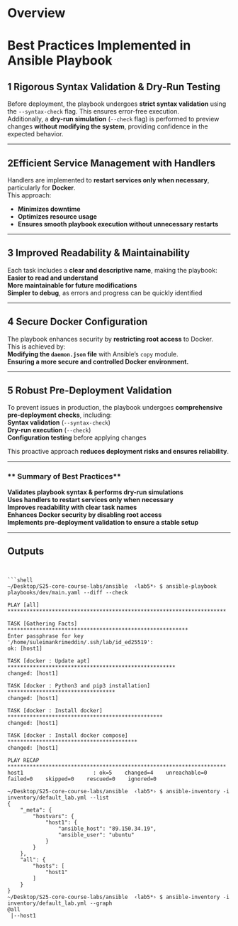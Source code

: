 # Overview

# **Best Practices Implemented in Ansible Playbook**

## **1️ Rigorous Syntax Validation & Dry-Run Testing**  
Before deployment, the playbook undergoes **strict syntax validation** using the `--syntax-check` flag. This ensures error-free execution.  
Additionally, a **dry-run simulation** (`--check` flag) is performed to preview changes **without modifying the system**, providing confidence in the expected behavior.

---

## **2Efficient Service Management with Handlers**  
Handlers are implemented to **restart services only when necessary**, particularly for **Docker**.  
This approach:
- **Minimizes downtime**
- **Optimizes resource usage**
- **Ensures smooth playbook execution without unnecessary restarts**  

---

## **3️ Improved Readability & Maintainability**  
Each task includes a **clear and descriptive name**, making the playbook:  
 **Easier to read and understand**  
 **More maintainable for future modifications**  
 **Simpler to debug**, as errors and progress can be quickly identified  

---

## **4️ Secure Docker Configuration**  
The playbook enhances security by **restricting root access** to Docker.  
This is achieved by:  
 **Modifying the `daemon.json` file** with Ansible’s `copy` module.  
 **Ensuring a more secure and controlled Docker environment.**  

---

## **5️ Robust Pre-Deployment Validation**  
To prevent issues in production, the playbook undergoes **comprehensive pre-deployment checks**, including:  
 **Syntax validation** (`--syntax-check`)  
 **Dry-run execution** (`--check`)  
 **Configuration testing** before applying changes  

This proactive approach **reduces deployment risks and ensures reliability**.

---

### ** Summary of Best Practices**  
 **Validates playbook syntax & performs dry-run simulations**  
 **Uses handlers to restart services only when necessary**  
 **Improves readability with clear task names**  
 **Enhances Docker security by disabling root access**  
 **Implements pre-deployment validation to ensure a stable setup**  

---
## Outputs

```shell


```shell
~/Desktop/S25-core-course-labs/ansible  ‹lab5*› $ ansible-playbook playbooks/dev/main.yaml --diff --check

PLAY [all] *********************************************************************

TASK [Gathering Facts] *********************************************************
Enter passphrase for key '/home/suleimankrimeddin/.ssh/lab/id_ed25519': 
ok: [host1]

TASK [docker : Update apt] *****************************************************
changed: [host1]

TASK [docker : Python3 and pip3 installation] **********************************
changed: [host1]

TASK [docker : Install docker] *************************************************
changed: [host1]

TASK [docker : Install docker compose] *****************************************
changed: [host1]

PLAY RECAP *********************************************************************
host1                      : ok=5    changed=4    unreachable=0    failed=0    skipped=0    rescued=0    ignored=0
```


```shell
~/Desktop/S25-core-course-labs/ansible  ‹lab5*› $ ansible-inventory -i inventory/default_lab.yml --list
{
    "_meta": {
        "hostvars": {
            "host1": {
                "ansible_host": "89.150.34.19",
                "ansible_user": "ubuntu"
            }
        }
    },
    "all": {
        "hosts": [
            "host1"
        ]
    }
}
~/Desktop/S25-core-course-labs/ansible  ‹lab5*› $ ansible-inventory -i inventory/default_lab.yml --graph
@all
 |--host1